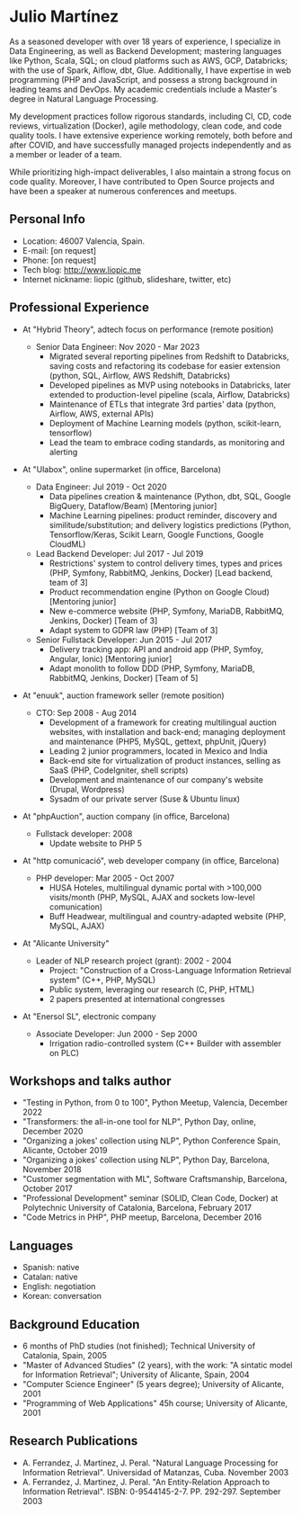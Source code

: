 # Julio Martínez

As a seasoned developer with over 18 years of experience, I specialize in Data
Engineering, as well as Backend Development; mastering languages like Python,
Scala, SQL; on cloud platforms such as AWS, GCP, Databricks; with the use of
Spark, Aiflow, dbt, Glue. Additionally, I have expertise in web programming (PHP
and JavaScript, and possess a strong background in leading teams and DevOps. My
academic credentials include a Master's degree in Natural Language Processing.

My development practices follow rigorous standards, including CI, CD, code
reviews, virtualization (Docker), agile methodology, clean code, and code
quality tools. I have extensive experience working remotely, both before and
after COVID, and have successfully managed projects independently and as a
member or leader of a team.

While prioritizing high-impact deliverables, I also maintain a strong focus on
code quality. Moreover, I have contributed to Open Source projects and have been
a speaker at numerous conferences and meetups.

## Personal Info

- Location: 46007 Valencia, Spain.
- E-mail: [on request]
- Phone: [on request]
- Tech blog: http://www.liopic.me
- Internet nickname: liopic (github, slideshare, twitter, etc)

## Professional Experience

- At "Hybrid Theory", adtech focus on performance (remote position)
  - Senior Data Engineer: Nov 2020 - Mar 2023
    - Migrated several reporting pipelines from Redshift to Databricks, saving
      costs and refactoring its codebase for easier extension
      (python, SQL, Airflow, AWS Redshift, Databricks)
    - Developed pipelines as MVP using notebooks in Databricks, later extended
      to production-level pipeline
      (scala, Airflow, Databricks)
    - Maintenance of ETLs that integrate 3rd parties' data
      (python, Airflow, AWS, external APIs)
    - Deployment of Machine Learning models
      (python, scikit-learn, tensorflow)
    - Lead the team to embrace coding standards, as monitoring and alerting

- At "Ulabox", online supermarket (in office, Barcelona)
  - Data Engineer: Jul 2019 - Oct 2020
    - Data pipelines creation & maintenance
      (Python, dbt, SQL, Google BigQuery, Dataflow/Beam) [Mentoring junior]
    - Machine Learning pipelines: product reminder, discovery and
      similitude/substitution; and delivery logistics predictions
      (Python, Tensorflow/Keras, Scikit Learn, Google Functions, Google CloudML)
  - Lead Backend Developer: Jul 2017 - Jul 2019
    - Restrictions' system to control delivery times, types and prices
      (PHP, Symfony, RabbitMQ, Jenkins, Docker) [Lead backend, team of 3]
    - Product recommendation engine
      (Python on Google Cloud) [Mentoring junior]
    - New e-commerce website
      (PHP, Symfony, MariaDB, RabbitMQ, Jenkins, Docker) [Team of 3]
    - Adapt system to GDPR law
      (PHP) [Team of 3]
  - Senior Fullstack Developer: Jun 2015 - Jul 2017
    - Delivery tracking app: API and android app
      (PHP, Symfoy, Angular, Ionic) [Mentoring junior]
    - Adapt monolith to follow DDD
      (PHP, Symfony, MariaDB, RabbitMQ, Jenkins, Docker) [Team of 5]

- At "enuuk", auction framework seller (remote position)
  - CTO: Sep 2008 - Aug 2014
    - Development of a framework for creating multilingual auction websites,
      with installation and back-end; managing deployment and maintenance
      (PHP5, MySQL, gettext, phpUnit, jQuery)
    - Leading 2 junior programmers, located in Mexico and India
    - Back-end site for virtualization of product instances, selling as SaaS
      (PHP, CodeIgniter, shell scripts)
    - Development and maintenance of our company's website
      (Drupal, Wordpress)
    - Sysadm of our private server
      (Suse & Ubuntu linux)

- At "phpAuction", auction company (in office, Barcelona)
  - Fullstack developer: 2008
    - Update website to PHP 5

- At "http comunicació", web developer company (in office, Barcelona)
  - PHP developer: Mar 2005 - Oct 2007
    - HUSA Hoteles, multilingual dynamic portal with >100,000 visits/month
      (PHP, MySQL, AJAX and sockets low-level comunication)
    - Buff Headwear, multilingual and country-adapted website
      (PHP, MySQL, AJAX)

- At "Alicante University"
  - Leader of NLP research project (grant): 2002 - 2004
    - Project: "Construction of a Cross-Language Information Retrieval system"
      (C++, PHP, MySQL)
    - Public system, leveraging our research
      (C, PHP, HTML)
    - 2 papers presented at international congresses

- At "Enersol SL", electronic company
  - Associate Developer: Jun 2000 - Sep 2000
    - Irrigation radio-controlled system
      (C++ Builder with assembler on PLC)

## Workshops and talks author

- "Testing in Python, from 0 to 100", Python Meetup, Valencia, December 2022
- "Transformers: the all-in-one tool for NLP", Python Day, online, December 2020
- "Organizing a jokes' collection using NLP", Python Conference Spain, Alicante,
  October 2019
- "Organizing a jokes' collection using NLP", Python Day, Barcelona,
  November 2018
- "Customer segmentation with ML", Software Craftsmanship, Barcelona,
  October 2017
- "Professional Development" seminar (SOLID, Clean Code, Docker) at Polytechnic
  University of Catalonia, Barcelona, February 2017
- "Code Metrics in PHP", PHP meetup, Barcelona, December 2016

## Languages

- Spanish: native
- Catalan: native
- English: negotiation
- Korean: conversation

## Background Education

- 6 months of PhD studies (not finished); Technical University of Catalonia,
  Spain, 2005
- "Master of Advanced Studies" (2 years), with the work: "A sintatic model for
  Information Retrieval"; University of Alicante, Spain, 2004
- "Computer Science Engineer" (5 years degree); University of Alicante, 2001
- "Programming of Web Applications" 45h course; University of Alicante, 2001

## Research Publications

- A. Ferrandez, J. Martinez, J. Peral. "Natural Language Processing for
	Information Retrieval". Universidad of Matanzas, Cuba. November 2003
- A. Ferrandez, J. Martinez, J. Peral. "An Entity-Relation Approach to
	Information Retrieval". ISBN: 0-9544145-2-7. PP. 292-297. September 2003
